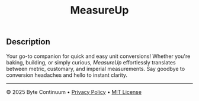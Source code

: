 <header>

<!--
  <<< Author notes: Course header >>>
  Include a 1280×640 image, course title in sentence case, and a concise description in emphasis.
  In your repository settings: enable template repository, add your 1280×640 social image, auto delete head branches.
  Add your open source license, GitHub uses MIT license.
-->

# MeasureUp


</header>

## Description
Your go-to companion for quick and easy unit conversions! Whether you're baking, building, or simply curious, _MeasureUp_ effortlessly translates between metric, customary, and imperial measurements. Say goodbye to conversion headaches and hello to instant clarity.

<footer>

---


&copy; 2025 Byte Continuum &bull; [Privacy Policy](https://github.com/Byte-Continuum/measure-up/blob/my-pages/_posts/2025-04-22-privacy.md) &bull; [MIT License](https://gh.io/mit)

</footer>
